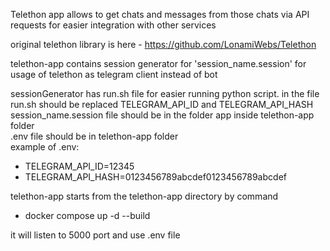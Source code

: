 Telethon app allows to get chats and messages from those chats via API requests for easier integration with other services

original telethon library is here - https://github.com/LonamiWebs/Telethon

telethon-app contains session generator for 'session_name.session' for usage of telethon as telegram client instead of bot

sessionGenerator has run.sh file for easier running python script. in the file run.sh should be replaced TELEGRAM_API_ID and TELEGRAM_API_HASH  
session_name.session file should be in the folder app inside telethon-app folder<br/>
.env file should be in telethon-app folder<br/>
example of .env:
 - TELEGRAM_API_ID=12345
 - TELEGRAM_API_HASH=0123456789abcdef0123456789abcdef

telethon-app starts from the telethon-app directory by command
- docker compose up -d --build

it will listen to 5000 port and use .env file